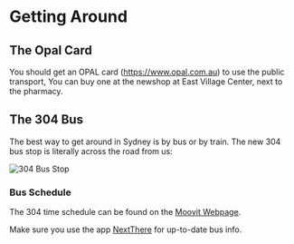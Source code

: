 # Getting Around

## The Opal Card

You should get an OPAL card (https://www.opal.com.au) to use the public transport, You can buy one at the newshop at East Village Center, next to the pharmacy.

## The 304 Bus

The best way to get around in Sydney is by bus or by train. The new 304 bus stop is literally across the road from us:

![304 Bus Stop](img/getting-around/304.png)

### Bus Schedule

The 304 time schedule can be found on the [Moovit Webpage](https://moovitapp.com/sydney-442/lines/304/7599403/3895122?t=1).

Make sure you use the app [NextThere](https://nextthere.com) for up-to-date bus info.